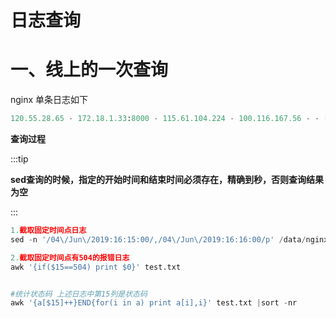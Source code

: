 # 日志查询

# 一、线上的一次查询

nginx 单条日志如下

```python
120.55.28.65 - 172.18.1.33:8000 - 115.61.104.224 - 100.116.167.56 - - [04/Jun/2019:16:31:27 +0800] "GET /realmachine/recordNew.htm?uniqueId= HTTP/1.1" 200 [0.041]  [0.041] 36 "https://www.testin.cn/realmachine/recorddetail.htm?taskid=5ba0a70b899d1b1eece6a6ae&from=remote&uniqueId=" "Mozilla/5.0 (Macintosh; Intel Mac OS X 10_14_5) AppleWebKit/537.36 (KHTML, like Gecko) Chrome/74.0.3729.169 Safari/537.36"
```



**查询过程**

:::tip

**sed查询的时候，指定的开始时间和结束时间必须存在，精确到秒，否则查询结果为空**

:::

```python
1.截取固定时间点日志
sed -n '/04\/Jun\/2019:16:15:00/,/04\/Jun\/2019:16:16:00/p' /data/nginx/logs/www.testin.cn_access.log >/root/test.txt

2.截取固定时间点有504的报错日志
awk '{if($15==504) print $0}' test.txt 


#统计状态码 上述日志中第15列是状态码
awk '{a[$15]++}END{for(i in a) print a[i],i}' test.txt |sort -nr
```



